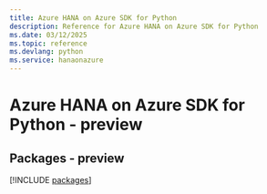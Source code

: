 ```yaml
---
title: Azure HANA on Azure SDK for Python
description: Reference for Azure HANA on Azure SDK for Python
ms.date: 03/12/2025
ms.topic: reference
ms.devlang: python
ms.service: hanaonazure
---
```

# Azure HANA on Azure SDK for Python - preview
## Packages - preview
[!INCLUDE [packages](hana-on-azure-index.md)]